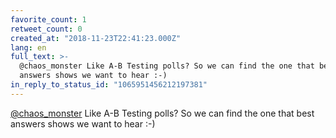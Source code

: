```yaml
---
favorite_count: 1
retweet_count: 0
created_at: "2018-11-23T22:41:23.000Z"
lang: en
full_text: >-
  @chaos_monster Like A-B Testing polls? So we can find the one that best
  answers shows we want to hear :-)
in_reply_to_status_id: "1065951456212197381"
---
```


[@chaos_monster](https://twitter.com/chaos_monster) Like A-B Testing polls? So
we can find the one that best answers shows we want to hear :-)
